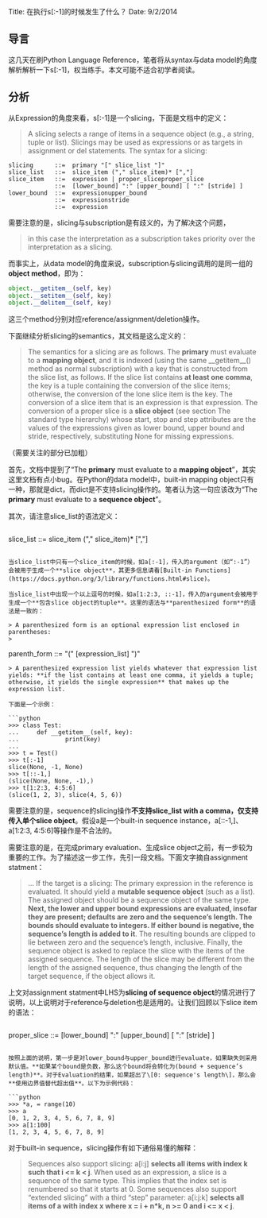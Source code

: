 Title: 在执行s[:-1]的时候发生了什么？
Date: 9/2/2014

## 导言

这几天在刷Python Language Reference，笔者将从syntax与data model的角度解析解析一下s[:-1]，权当练手。本文可能不适合初学者阅读。

## 分析

从Expression的角度来看，s[:-1]是一个slicing，下面是文档中的定义：

> A slicing selects a range of items in a sequence object (e.g., a string, tuple or list). Slicings may be used as expressions or as targets in assignment or del statements. The syntax for a slicing:

> 
```
slicing      ::=  primary "[" slice_list "]"
slice_list   ::=  slice_item ("," slice_item)* [","]
slice_item   ::=  expression | proper_sliceproper_slice
             ::=  [lower_bound] ":" [upper_bound] [ ":" [stride] ]
lower_bound  ::=  expressionupper_bound 
             ::=  expressionstride
             ::=  expression
```

需要注意的是，slicing与subscription是有歧义的，为了解决这个问题，

> in this case the interpretation as a subscription takes priority over the interpretation as a slicing.

而事实上，从data model的角度来说，subscription与slicing调用的是同一组的**object method**，即为：

```python
object.__getitem__(self, key)
object.__setitem__(self, key)
object.__delitem__(self, key)
```

这三个method分别对应reference/assignment/deletion操作。

下面继续分析slicing的semantics，其文档是这么定义的：

> The semantics for a slicing are as follows. The **primary** must evaluate to a **mapping object**, and it is indexed (using the same \_\_getitem\_\_() method as normal subscription) with a key that is constructed from the slice list, as follows. If the slice list contains **at least one comma**, the key is a tuple containing the conversion of the slice items; otherwise, the conversion of the lone slice item is the key. The conversion of a slice item that is an expression is that expression. The conversion of a proper slice is a **slice object** (see section The standard type hierarchy) whose start, stop and step attributes are the values of the expressions given as lower bound, upper bound and stride, respectively, substituting None for missing expressions.

（需要关注的部分已加粗）

首先，文档中提到了“The **primary** must evaluate to a **mapping object**”，其实这里文档有点小bug。在Python的data model中，built-in mapping object只有一种，那就是dict，而dict是不支持slicing操作的。笔者认为这一句应该改为“The **primary** must evaluate to a **sequence object**”。

其次，请注意slice_list的语法定义：

>```
slice_list ::= slice_item ("," slice_item)* [","]
```

当slice_list中只有一个slice_item的时候，如a[:-1]，传入的argument（如“:-1”）会被用于生成一个**slice object**，其更多信息请看[Built-in Functions](https://docs.python.org/3/library/functions.html#slice)。

当slice_list中出现一个以上逗号的时候，如a[1:2:3, ::-1]，传入的argument会被用于生成一个**包含slice object的tuple**。这里的语法与**parenthesized form**的语法是一致的：

> A parenthesized form is an optional expression list enclosed in parentheses:
>
```
parenth_form ::= "(" [expression_list] ")"
```
> A parenthesized expression list yields whatever that expression list yields: **if the list contains at least one comma, it yields a tuple; otherwise, it yields the single expression** that makes up the expression list.

下面是一个示例：

```python
>>> class Test:
...     def __getitem__(self, key):
...             print(key)
...
>>> t = Test()
>>> t[:-1]
slice(None, -1, None)
>>> t[::-1,]
(slice(None, None, -1),)
>>> t[1:2:3, 4:5:6]
(slice(1, 2, 3), slice(4, 5, 6))
```


需要注意的是，sequence的slicing操作**不支持slice_list with a comma，仅支持传入单个slice object**。假设a是一个built-in sequence instance，a[::-1,]、a[1:2:3, 4:5:6]等操作是不合法的。

需要注意的是，在完成primary evaluation、生成slice object之前，有一步较为重要的工作。为了描述这一步工作，先引一段文档。下面文字摘自assignment statment：

> ...
> If the target is a slicing: The primary expression in the reference is evaluated. It should yield a **mutable sequence object** (such as a list). The assigned object should be a sequence object of the same type. **Next, the lower and upper bound expressions are evaluated, insofar they are present; defaults are zero and the sequence’s length. The bounds should evaluate to integers. If either bound is negative, the sequence’s length is added to it**. The resulting bounds are clipped to lie between zero and the sequence’s length, inclusive. Finally, the sequence object is asked to replace the slice with the items of the assigned sequence. The length of the slice may be different from the length of the assigned sequence, thus changing the length of the target sequence, if the object allows it.

上文对assignment statment中LHS为**slicing of sequence object**的情况进行了说明，以上说明对于reference与deletion也是适用的。让我们回顾以下slice item的语法：

>```
proper_slice ::=  [lower_bound] ":" [upper_bound] [ ":" [stride] ]
```

按照上面的说明，第一步是对lower_bound与upper_bound进行evaluate，如果缺失则采用默认值。**如果某个bound是负数，那么这个bound将会转化为(bound + sequence’s length)**。对于Evaluation的结果，如果超出了\[0: sequence's length\]，那么会**使用边界值替代超出值**。以下为示例代码：

```python
>>> *a, = range(10)
>>> a
[0, 1, 2, 3, 4, 5, 6, 7, 8, 9]
>>> a[1:100]
[1, 2, 3, 4, 5, 6, 7, 8, 9]
```


对于built-in sequence，slicing操作有如下通俗易懂的解释：

> Sequences also support slicing: a[i:j] **selects all items with index k such that i <= k < j**. When used as an expression, a slice is a sequence of the same type. This implies that the index set is renumbered so that it starts at 0.
> Some sequences also support “extended slicing” with a third “step” parameter: a[i:j:k] **selects all items of a with index x where x = i + n*k, n >= 0 and i <= x < j**.
